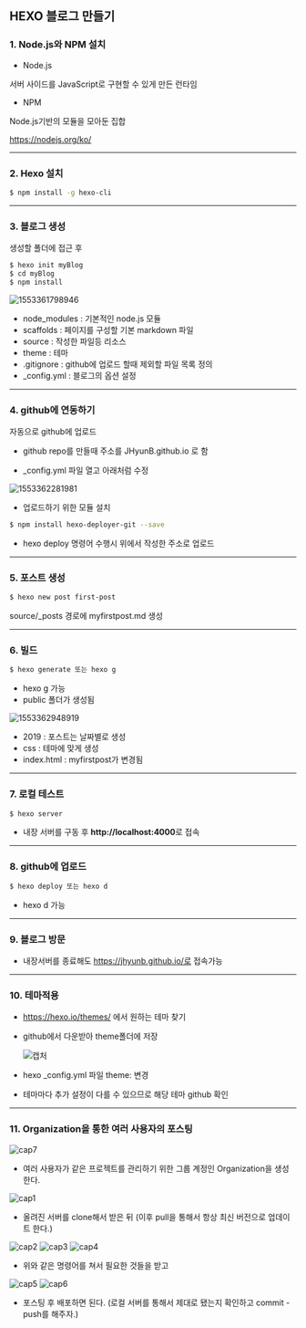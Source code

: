 ## HEXO 블로그 만들기

### 1. Node.js와 NPM 설치

+ Node.js

서버 사이드를 JavaScript로 구현할 수 있게 만든 런타임

+ NPM

Node.js기반의 모듈을 모아둔 집합

https://nodejs.org/ko/



---

### 2. Hexo 설치

```bash
$ npm install -g hexo-cli
```



---

### 3. 블로그 생성

생성할 폴더에 접근 후 

```bash
$ hexo init myBlog
$ cd myBlog
$ npm install
```

![1553361798946](https://user-images.githubusercontent.com/36959292/54869831-83756500-4de1-11e9-97e5-1f472870035f.png)

+ node_modules : 기본적인 node.js 모듈
+ scaffolds : 페이지를 구성할 기본 markdown 파일
+ source : 작성한 파일등 리소스
+ theme : 테마
+ .gitignore : github에 업로드 할때 제외할 파일 목록 정의
+ _config.yml : 블로그의 옵션 설정



---

### 4. github에 연동하기

자동으로 github에 업로드

+ github repo를 만들때 주소를 JHyunB.github.io 로 함 

+ _config.yml 파일 열고 아래처럼 수정

![1553362281981](https://user-images.githubusercontent.com/36959292/54869834-99832580-4de1-11e9-8c4d-fd21267cf69e.png)



+ 업로드하기 위한 모듈 설치

```bash
$ npm install hexo-deployer-git --save
```



+ hexo deploy 명령어 수행시 위에서 작성한 주소로 업로드



---

### 5. 포스트 생성

```bash
$ hexo new post first-post
```

source/_posts 경로에 myfirstpost.md 생성



---

### 6. 빌드

```bash
$ hexo generate 또는 hexo g
```

+ hexo g 가능
+ public 폴더가 생성됨

![1553362948919](https://user-images.githubusercontent.com/36959292/54869839-a9026e80-4de1-11e9-8f7f-5cac8c91eaf1.png)

+ 2019 : 포스트는 날짜별로 생성
+ css : 테마에 맞게 생성
+ index.html  : myfirstpost가 변경됨



---

### 7. 로컬 테스트

```bash
$ hexo server
```

+ 내장 서버를 구동 후  **http://localhost:4000**로 접속



---

### 8. github에 업로드

```bash
$ hexo deploy 또는 hexo d
```

+ hexo d 가능



---

### 9. 블로그 방문

+ 내장서버를 종료해도 https://jhyunb.github.io/로 접속가능



---

### 10. 테마적용

+ <https://hexo.io/themes/> 에서 원하는 테마 찾기

+ github에서 다운받아 theme폴더에 저장

  ![캡처](https://user-images.githubusercontent.com/36959292/55128335-8e6c2480-5156-11e9-8fb9-1fe599fe5929.PNG)

+ hexo _config.yml 파일 theme: 변경
+ 테마마다 추가 설정이 다를 수 있으므로 해당 테마 github 확인

---

### 11. Organization을 통한 여러 사용자의 포스팅

![cap7](https://user-images.githubusercontent.com/21974799/55216796-129ad680-5241-11e9-9990-2f04f394dce2.JPG)
+ 여러 사용자가 같은 프로젝트를 관리하기 위한 그룹 계정인 Organization을 생성 한다.

![cap1](https://user-images.githubusercontent.com/21974799/55216850-3e1dc100-5241-11e9-86ba-422e557ba3bb.JPG)
+ 올려진 서버를 clone해서 받은 뒤 (이후 pull을 통해서 항상 최신 버전으로 업데이트 한다.)

![cap2](https://user-images.githubusercontent.com/21974799/55216867-54c41800-5241-11e9-8d67-9f08f4651b7e.JPG)
![cap3](https://user-images.githubusercontent.com/21974799/55216911-71605000-5241-11e9-8e63-5f3c62d10122.JPG)
![cap4](https://user-images.githubusercontent.com/21974799/55216938-850bb680-5241-11e9-8011-763c8fe24a72.JPG)
+ 위와 같은 명령어를 쳐서 필요한 것들을 받고

![cap5](https://user-images.githubusercontent.com/21974799/55217019-b97f7280-5241-11e9-9ab2-a3c723454445.JPG)
![cap6](https://user-images.githubusercontent.com/21974799/55217018-b8e6dc00-5241-11e9-84df-c4d362ea53cf.JPG)
+ 포스팅 후 배포하면 된다. (로컬 서버를 통해서 제대로 됐는지 확인하고 commit - push를 해주자.)
